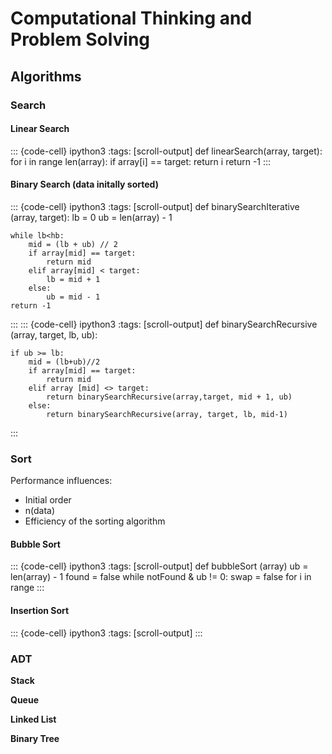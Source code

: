 # Computational Thinking and Problem Solving
## Algorithms
### Search
#### Linear Search
::: {code-cell} ipython3
:tags: [scroll-output]
def linearSearch(array, target):
    for i in range len(array):
        if array[i] == target:
            return i
    return -1
:::

#### Binary Search (data initally sorted)
::: {code-cell} ipython3
:tags: [scroll-output]
def binarySearchIterative (array, target):
    lb = 0
    ub = len(array) - 1

    while lb<hb:
        mid = (lb + ub) // 2
        if array[mid] == target:
            return mid
        elif array[mid] < target:
            lb = mid + 1
        else:
            ub = mid - 1
    return -1
:::
::: {code-cell} ipython3
:tags: [scroll-output]
def binarySearchRecursive (array, target, lb, ub):

    if ub >= lb:
        mid = (lb+ub)//2
        if array[mid] == target:
            return mid
        elif array [mid] <> target:
            return binarySearchRecursive(array,target, mid + 1, ub)
        else:
            return binarySearchRecursive(array, target, lb, mid-1)
:::
### Sort
Performance influences:
- Initial order
- n(data)
- Efficiency of the sorting algorithm

#### Bubble Sort
::: {code-cell} ipython3
:tags: [scroll-output]
def bubbleSort (array)
    ub = len(array) - 1
    found = false
    while notFound & ub != 0:
        swap = false
        for i in range
:::
#### Insertion Sort
::: {code-cell} ipython3
:tags: [scroll-output]
:::
### ADT
**Stack**

**Queue**

**Linked List**

**Binary Tree**
